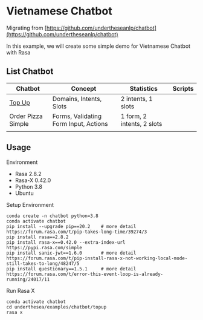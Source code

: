 # Vietnamese Chatbot

Migrating from [https://github.com/undertheseanlp/chatbot](https://github.com/undertheseanlp/chatbot)

In this example, we will create some simple demo for Vietnamese Chatbot with Rasa

## List Chatbot 

<table>
<thead>
  <tr>
    <th>Chatbot</th>
    <th>Concept</th>
    <th>Statistics</th>
    <th>Scripts</th>
  </tr>
</thead>
<tbody>
  <tr>
    <td>
        <a href="/top_up">Top Up</a>
    </td>
    <td>Domains, Intents, Slots</td>
    <td>2 intents, 1 slots</td>
    <td></td>
  </tr>
  <tr>
    <td>Order Pizza Simple</td>
    <td>Forms, Validating Form Input, Actions</td>
    <td>1 form, 2 intents, 2 slots</td>
    <td></td>
  </tr>
  <tr>
    <td></td>
    <td></td>
    <td></td>
    <td></td>
  </tr>
</tbody>
</table>

## Usage

Environment

* Rasa 2.8.2
* Rasa-X 0.42.0
* Python 3.8
* Ubuntu

Setup Environment

```
conda create -n chatbot python=3.8
conda activate chatbot
pip install --upgrade pip==20.2    # more detail https://forum.rasa.com/t/pip-takes-long-time/39274/3
pip install rasa==2.8.2
pip install rasa-x==0.42.0 --extra-index-url https://pypi.rasa.com/simple
pip install sanic-jwt==1.6.0       # more detail https://forum.rasa.com/t/pip-install-rasa-x-not-working-local-mode-still-takes-to-long/48247/5
pip install questionary==1.5.1     # more detail https://forum.rasa.com/t/error-this-event-loop-is-already-running/24017/11
```

Run Rasa X

```
conda activate chatbot 
cd underthesea/examples/chatbot/topup
rasa x
```
